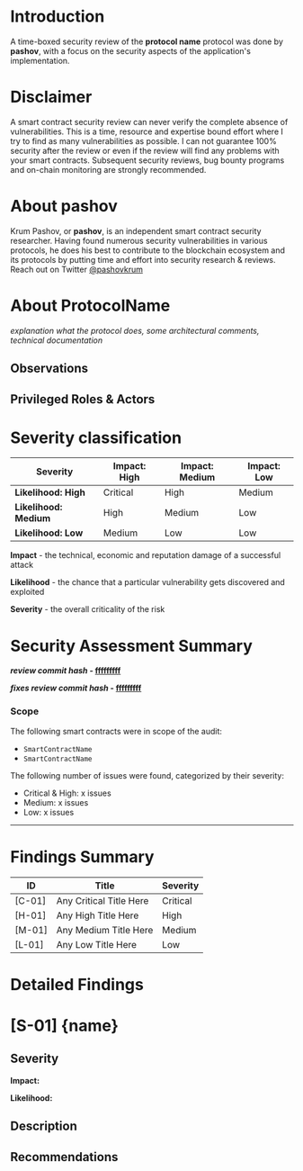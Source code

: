 # Introduction

A time-boxed security review of the **protocol name** protocol was done by **pashov**, with a focus on the security aspects of the application's implementation.

# Disclaimer

A smart contract security review can never verify the complete absence of vulnerabilities. This is a time, resource and expertise bound effort where I try to find as many vulnerabilities as possible. I can not guarantee 100% security after the review or even if the review will find any problems with your smart contracts. Subsequent security reviews, bug bounty programs and on-chain monitoring are strongly recommended.

# About **pashov**

Krum Pashov, or **pashov**, is an independent smart contract security researcher. Having found numerous security vulnerabilities in various protocols, he does his best to contribute to the blockchain ecosystem and its protocols by putting time and effort into security research & reviews. Reach out on Twitter [@pashovkrum](https://twitter.com/pashovkrum)

# About **ProtocolName**

_explanation what the protocol does, some architectural comments, technical documentation_

## Observations

## Privileged Roles & Actors

# Severity classification

| Severity               | Impact: High | Impact: Medium | Impact: Low |
| ---------------------- | ------------ | -------------- | ----------- |
| **Likelihood: High**   | Critical     | High           | Medium      |
| **Likelihood: Medium** | High         | Medium         | Low         |
| **Likelihood: Low**    | Medium       | Low            | Low         |

**Impact** - the technical, economic and reputation damage of a successful attack

**Likelihood** - the chance that a particular vulnerability gets discovered and exploited

**Severity** - the overall criticality of the risk

# Security Assessment Summary

**_review commit hash_ - [fffffffff](url)**

**_fixes review commit hash_ - [fffffffff](url)**

### Scope

The following smart contracts were in scope of the audit:

- `SmartContractName`
- `SmartContractName`

The following number of issues were found, categorized by their severity:

- Critical & High: x issues
- Medium: x issues
- Low: x issues

---

# Findings Summary

| ID     | Title                   | Severity |
| ------ | ----------------------- | -------- |
| [C-01] | Any Critical Title Here | Critical |
| [H-01] | Any High Title Here     | High     |
| [M-01] | Any Medium Title Here   | Medium   |
| [L-01] | Any Low Title Here      | Low      |

# Detailed Findings

# [S-01] {name}

## Severity

**Impact:**

**Likelihood:**

## Description

## Recommendations
